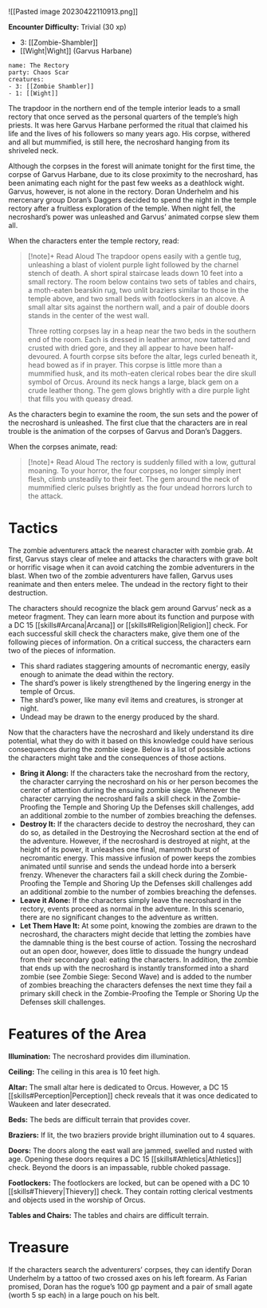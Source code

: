 ![[Pasted image 20230422110913.png]]

**Encounter Difficulty:** Trivial (30 xp)
 - 3: [[Zombie-Shambler]]
 - [[Wight|Wight]] (Garvus Harbane)

```encounter
name: The Rectory
party: Chaos Scar
creatures:
- 3: [[Zombie Shambler]] 
- 1: [[Wight]]
```

The trapdoor in the northern end of the temple interior leads to a small rectory that once served as the personal quarters of the temple’s high priests. It was here Garvus Harbane performed the ritual that claimed his life and the lives of his followers so many years ago. His corpse, withered and all but mummified, is still here, the necroshard hanging from its shriveled neck. 

Although the corpses in the forest will animate tonight for the first time, the corpse of Garvus Harbane, due to its close proximity to the necroshard, has been animating each night for the past few weeks as a deathlock wight. Garvus, however, is not alone in the rectory. Doran Underhelm and his mercenary group Doran’s Daggers decided to spend the night in the temple rectory after a fruitless exploration of the temple. When night fell, the necroshard’s power was unleashed and Garvus’ animated corpse slew them all. 

When the characters enter the temple rectory, read: 

> [!note]+ Read Aloud
> The trapdoor opens easily with a gentle tug, unleashing a blast of violent purple light followed by the charnel stench of death. A short spiral staircase leads down 10 feet into a small rectory. The room below contains two sets of tables and chairs, a moth-eaten bearskin rug, two unlit braziers similar to those in the temple above, and two small beds with footlockers in an alcove. A small altar sits against the northern wall, and a pair of double doors stands in the center of the west wall. 
> 
> Three rotting corpses lay in a heap near the two beds in the southern end of the room. Each is dressed in leather armor, now tattered and crusted with dried gore, and they all appear to have been half-devoured. A fourth corpse sits before the altar, legs curled beneath it, head bowed as if in prayer. This corpse is little more than a mummified husk, and its moth-eaten clerical robes bear the dire skull symbol of Orcus. Around its neck hangs a large, black gem on a crude leather thong. The gem glows brightly with a dire purple light that fills you with queasy dread. 

As the characters begin to examine the room, the sun sets and the power of the necroshard is unleashed. The first clue that the characters are in real trouble is the animation of the corpses of Garvus and Doran’s Daggers. 

When the corpses animate, read: 

> [!note]+ Read Aloud
> The rectory is suddenly filled with a low, guttural moaning. To your horror, the four corpses, no longer simply inert flesh, climb unsteadily to their feet. The gem around the neck of mummified cleric pulses brightly as the four undead horrors lurch to the attack. 

# Tactics 
The zombie adventurers attack the nearest character with zombie grab. At first, Garvus stays clear of melee and attacks the characters with grave bolt or horrific visage when it can avoid catching the zombie adventurers in the blast. When two of the zombie adventurers have fallen, Garvus uses reanimate and then enters melee. The undead in the rectory fight to their destruction.

The characters should recognize the black gem around Garvus’ neck as a meteor fragment. They can learn more about its function and purpose with a DC 15 [[skills#Arcana|Arcana]] or [[skills#Religion|Religion]] check. For each successful skill check the characters make, give them one of the following pieces of information.   On a critical success, the characters earn two of the pieces of information.
* This shard radiates staggering amounts of necromantic energy, easily enough to animate the dead within the rectory. 
* The shard’s power is likely strengthened by the lingering energy in the temple of Orcus. 
* The shard’s power, like many evil items and creatures, is stronger at night. 
* Undead may be drawn to the energy produced by the shard. 

Now that the characters have the necroshard and likely understand its dire potential, what they do with it based on this knowledge could have serious consequences during the zombie siege. Below is a list of possible actions the characters might take and the consequences of those actions. 
* **Bring it Along:** If the characters take the necroshard from the rectory, the character carrying the necroshard on his or her person becomes the center of attention during the ensuing zombie siege. Whenever the character carrying the necroshard fails a skill check in the Zombie-Proofing the Temple and Shoring Up the Defenses skill challenges, add an additional zombie to the number of zombies breaching the defenses. 
* **Destroy It:** If the characters decide to destroy the necroshard, they can do so, as detailed in the Destroying the Necroshard section at the end of the adventure. However, if the necroshard is destroyed at night, at the height of its power, it unleashes one final, mammoth burst of necromantic energy. This massive infusion of power keeps the zombies animated until sunrise and sends the undead horde into a berserk frenzy. Whenever the characters fail a skill check during the Zombie-Proofing the Temple and Shoring Up the Defenses skill challenges add an additional zombie to the number of zombies breaching the defenses. 
* **Leave it Alone:** If the characters simply leave the necroshard in the rectory, events proceed as normal in the adventure. In this scenario, there are no significant changes to the adventure as written. 
* **Let Them Have It:** At some point, knowing the zombies are drawn to the necroshard, the characters might decide that letting the zombies have the damnable thing is the best course of action. Tossing the necroshard out an open door, however, does little to dissuade the hungry undead from their secondary goal: eating the characters. In addition, the zombie that ends up with the necroshard is instantly transformed into a shard zombie (see Zombie Siege: Second Wave) and is added to the number of zombies breaching the characters defenses the next time they fail a primary skill check in the Zombie-Proofing the Temple or Shoring Up the Defenses skill challenges.

# Features of the Area
**Illumination:** The necroshard provides dim illumination. 

**Ceiling:** The ceiling in this area is 10 feet high. 

**Altar:** The small altar here is dedicated to Orcus. However, a DC 15 [[skills#Perception|Perception]] check reveals that it was once dedicated to Waukeen and later desecrated. 

**Beds:** The beds are difficult terrain that provides cover. 

**Braziers:** If lit, the two braziers provide bright illumination out to 4 squares. 

**Doors:** The doors along the east wall are jammed, swelled and rusted with age. Opening these doors requires a DC 15 [[skills#Athletics|Athletics]] check. Beyond the doors is an impassable, rubble choked passage. 

**Footlockers:** The footlockers are locked, but can be opened with a DC 10 [[skills#Thievery|Thievery]] check. They contain rotting clerical vestments and objects used in the worship of Orcus. 

**Tables and Chairs:** The tables and chairs are difficult terrain.

# Treasure 
If the characters search the adventurers’ corpses, they can identify Doran Underhelm by a tattoo of two crossed axes on his left forearm. As Farian promised, Doran has the rogue’s 100 gp payment and a pair of small agate (worth 5 sp each) in a large pouch on his belt.
